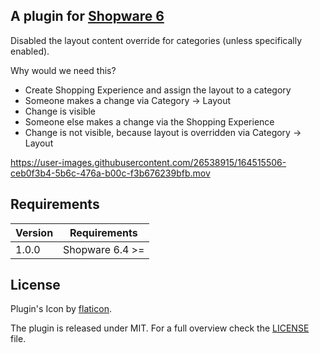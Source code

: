 ## A plugin for [Shopware 6](https://github.com/shopware/platform)

Disabled the layout content override for categories (unless specifically enabled).

Why would we need this?

* Create Shopping Experience and assign the layout to a category
* Someone makes a change via Category -> Layout
* Change is visible
* Someone else makes a change via the Shopping Experience
* Change is not visible, because layout is overridden via Category -> Layout

https://user-images.githubusercontent.com/26538915/164515506-ceb0f3b4-5b6c-476a-b00c-f3b676239bfb.mov


## Requirements

| Version 	| Requirements               	|
|---------	|----------------------------	|
| 1.0.0    	| Shopware 6.4 >=	            |

## License

Plugin's Icon by [flaticon](https://www.flaticon.com).

The plugin is released under MIT. For a full overview check the [LICENSE](./LICENSE) file.
